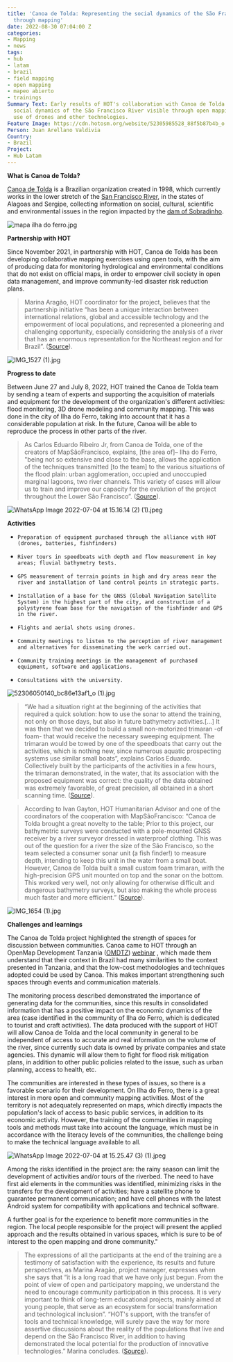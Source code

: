```yaml
---
title: 'Canoa de Tolda: Representing the social dynamics of the São Francisco River
  through mapping'
date: 2022-08-30 07:04:00 Z
categories:
- Mapping
- news
tags:
- hub
- latam
- brazil
- field mapping
- open mapping
- mapeo abierto
- trainings
Summary Text: Early results of HOT's collaboration with Canoa de Tolda to make the
  social dynamics of the São Francisco River visible through open mapping and the
  use of drones and other technologies.
Feature Image: https://cdn.hotosm.org/website/52305985528_88f5b87b4b_o.jpg
Person: Juan Arellano Valdivia
Country:
- Brazil
Project:
- Hub Latam
---
```


**What is Canoa de Tolda?**

[Canoa de Tolda](https://canoadetolda.org.br/) is a Brazilian organization created in 1998, which currently works in the lower stretch of the [San Francisco River](https://en.wikipedia.org/wiki/S%C3%A3o_Francisco_River), in the states of Alagoas and Sergipe, collecting information on social, cultural, scientific and environmental issues in the region impacted by the [dam of Sobradinho](https://en.wikipedia.org/wiki/Sobradinho_Dam).

![mapa ilha do ferro.jpg](https://cdn.hotosm.org/website/mapa+ilha+do+ferro.jpg)

**Partnership with HOT**

Since November 2021, in partnership with HOT, Canoa de Tolda has been developing collaborative mapping exercises using open tools, with the aim of producing data for monitoring hydrological and environmental conditions that do not exist on official maps, in order to empower civil society in open data management, and improve community-led disaster risk reduction plans.

> Marina Aragão, HOT coordinator for the project, believes that the partnership initiative “has been a unique interaction between international relations, global and accessible technology and the empowerment of local populations, and represented a pioneering and challenging opportunity, especially considering the analysis of a river that has an enormous representation for the Northeast region and for Brazil”.  ([Source](https://infosaofrancisco.canoadetolda.org.br/noticias/geotecnologias/mapsaofrancisco-parceria-com-hot-finaliza-primeira-fase-de-capacitacoes/)).

![IMG_1527 (1).jpg](https://cdn.hotosm.org/website/IMG_1527+(1).jpg)

**Progress to date**

Between June 27 and July 8, 2022, HOT trained the Canoa de Tolda team by sending a team of experts and supporting the acquisition of materials and equipment for the development of the organization's different activities: flood monitoring, 3D drone modeling and community mapping. This was done in the city of Ilha do Ferro, taking into account that it has a considerable population at risk. In the future, Canoa will be able to reproduce the process in other parts of the river.

> As Carlos Eduardo Ribeiro Jr, from Canoa de Tolda, one of the creators of MapSãoFrancisco, explains, \[the area of\]– Ilha do Ferro, "being not so extensive and close to the base, allows the application of the techniques transmitted \[to the team\] to the various situations of the flood plain: urban agglomeration, occupied and unoccupied marginal lagoons, two river channels. This variety of cases will allow us to train and improve our capacity for the evolution of the project throughout the Lower São Francisco”. ([Source](https://infosaofrancisco.canoadetolda.org.br/noticias/geotecnologias/mapsaofrancisco-parceria-com-hot-finaliza-primeira-fase-de-capacitacoes/)).

![WhatsApp Image 2022-07-04 at 15.16.14 (2) (1).jpeg](https://cdn.hotosm.org/website/WhatsApp+Image+2022-07-04+at+15.16.14+(2)+(1).jpeg)

**Activities**

*     Preparation of equipment purchased through the alliance with HOT (drones, batteries, fishfinders)

*     River tours in speedboats with depth and flow measurement in key areas; fluvial bathymetry tests.

*     GPS measurement of terrain points in high and dry areas near the river and installation of land control points in strategic parts.

*     Installation of a base for the GNSS (Global Navigation Satellite System) in the highest part of the city, and construction of a polystyrene foam base for the navigation of the fishfinder and GPS in the river.

*     Flights and aerial shots using drones.

*     Community meetings to listen to the perception of river management and alternatives for disseminating the work carried out.

*     Community training meetings in the management of purchased equipment, software and applications.

*     Consultations with the university.

![52306050140_bc86e13af1_o (1).jpg](https://cdn.hotosm.org/website/52306050140_bc86e13af1_o+(1).jpg)

> “We had a situation right at the beginning of the activities that required a quick solution: how to use the sonar to attend the training, not only on those days, but also in future bathymetry activities.\[...\] It was then that we decided to build a small non-motorized trimaran -of foam- that would receive the necessary sweeping equipment. The trimaran would be towed by one of the speedboats that carry out the activities, which is nothing new, since numerous aquatic prospecting systems use similar small boats”, explains Carlos Eduardo. Collectively built by the participants of the activities in a few hours, the trimaran demonstrated, in the water, that its association with the proposed equipment was correct: the quality of the data obtained was extremely favorable, of great precision, all obtained in a short scanning time. ([Source](https://infosaofrancisco.canoadetolda.org.br/noticias/geotecnologias/para-todos-tecnologias-e-ciencias-cidadas-abertas-despontam-no-baixo-sao-francisco/)).

> According to Ivan Gayton, HOT Humanitarian Advisor and one of the coordinators of the cooperation with MapSãoFrancisco: “Canoa de Tolda brought a great novelty to the table; Prior to this project, our bathymetric surveys were conducted with a pole-mounted GNSS receiver by a river surveyor dressed in waterproof clothing. This was out of the question for a river the size of the São Francisco, so the team selected a consumer sonar unit (a fish finder!) to measure depth, intending to keep this unit in the water from a small boat. However, Canoa de Tolda built a small custom foam trimaran, with the high-precision GPS unit mounted on top and the sonar on the bottom. This worked very well, not only allowing for otherwise difficult and dangerous bathymetry surveys, but also making the whole process much faster and more efficient.” ([Source](https://infosaofrancisco.canoadetolda.org.br/noticias/geotecnologias/para-todos-tecnologias-e-ciencias-cidadas-abertas-despontam-no-baixo-sao-francisco/)).

![IMG_1654 (1).jpg](https://cdn.hotosm.org/website/IMG_1654+(1).jpg)

**Challenges and learnings**

The Canoa de Tolda project highlighted the strength of spaces for discussion between communities. Canoa came to HOT through an OpenMap Development Tanzania ([OMDTZ](https://www.omdtz.or.tz/)) [web](https://www.youtube.com/watch?v=kko2rkLjVgY)[inar](https://www.youtube.com/watch?v=ZO14Mg69HfU) , which made them understand that their context in Brazil had many similarities to the context presented in Tanzania, and that the low-cost methodologies and techniques adopted could be used by Canoa. This makes important strengthening such spaces through events and communication materials.

The monitoring process described demonstrated the importance of generating data for the communities, since this results in consolidated information that has a positive impact on the economic dynamics of the area (case identified in the community of Ilha do Ferro, which is dedicated to tourist and craft activities). The data produced with the support of HOT will allow Canoa de Tolda and the local community in general to be independent of access to accurate and real information on the volume of the river, since currently such data is owned by private companies and state agencies. This dynamic will allow them to fight for flood risk mitigation plans, in addition to other public policies related to the issue, such as urban planning, access to health, etc.

The communities are interested in these types of issues, so there is a favorable scenario for their development. On Ilha do Ferro, there is a great interest in more open and community mapping activities. Most of the territory is not adequately represented on maps, which directly impacts the population's lack of access to basic public services, in addition to its economic activity. However, the training of the communities in mapping tools and methods must take into account the language, which must be in accordance with the literacy levels of the communities, the challenge being to make the technical language available to all.

![WhatsApp Image 2022-07-04 at 15.25.47 (3) (1).jpeg](https://cdn.hotosm.org/website/WhatsApp+Image+2022-07-04+at+15.25.47+(3)+(1).jpeg)

Among the risks identified in the project are: the rainy season can limit the development of activities and/or tours of the riverbed. The need to have first aid elements in the communities was identified, minimizing risks in the transfers for the development of activities; have a satellite phone to guarantee permanent communication; and have cell phones with the latest Android system for compatibility with applications and technical software.

A further goal is for the experience to benefit more communities in the region. The local people responsible  for the project will present the applied approach and the results obtained in various spaces, which is sure to be of interest to the open mapping and drone community."

> The expressions of all the participants at the end of the training are a testimony of satisfaction with the experience, its results and future perspectives, as Marina Aragão, project manager, expresses when she says that “it is a long road that we have only just begun. From the point of view of open and participatory mapping, we understand the need to encourage community participation in this process. It is very important to think of long-term educational projects, mainly aimed at young people, that serve as an ecosystem for social transformation and technological inclusion”. “HOT's support, with the transfer of tools and technical knowledge, will surely pave the way for more assertive discussions about the reality of the populations that live and depend on the São Francisco River, in addition to having demonstrated the local potential for the production of innovative technologies.” Marina concludes. ([Source](https://infosaofrancisco.canoadetolda.org.br/noticias/geotecnologias/mapsaofrancisco-parceria-com-hot-finaliza-primeira-fase-de-capacitacoes/)).
